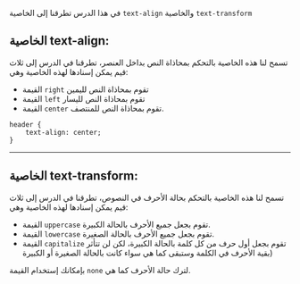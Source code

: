 في هذا الدرس تطرقنا إلى الخاصية `text-align` والخاصية `text-transform`

## الخاصية text-align:
 تسمح لنا هذه الخاصية بالتحكم بمحاذاة النص بداخل العنصر، تطرقنا في الدرس إلى ثلاث قيم يمكن إسنادها لهذه الخاصية وهي:

- القيمة `right` تقوم بمحاذاة النص لليمين
- القيمة `left` تقوم بمحاذاة النص لليسار
- القيمة `center` تقوم بمحاذاة النص للمنتصف.

```
header {
    text-align: center;
}
```

---

## الخاصية text-transform:
 تسمح لنا هذه الخاصية بالتحكم بحالة الأحرف في النصوص، تطرقنا في الدرس إلى ثلاث قيم يمكن إسنادها لهذه الخاصية وهي:

- القيمة `uppercase` تقوم بجعل جميع الأحرف بالحالة الكبيرة.
- القيمة `lowercase` تقوم بجعل جميع الأحرف بالحالة الصغيرة.
- القيمة `capitalize` تقوم بجعل أول حرف من كل كلمة بالحالة الكبيرة، لكن لن تتأثر بقية الأحرف في الكلمة وستبقى كما هي سواء كانت بالحالة الصغيرة أو الكبيرة)

بإمكانك إستخدام القيمة `none` لترك حالة الأحرف كما هي.
